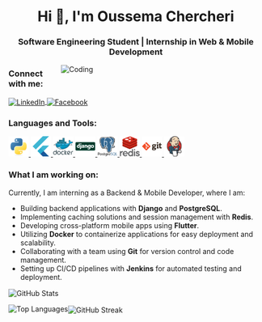 <h1 align="center">Hi 👋, I'm Oussema Chercheri</h1>
<h3 align="center">Software Engineering Student | Internship in Web & Mobile Development</h3>
<img align="right" alt="Coding" width="400" src="https://i.pinimg.com/originals/e8/f4/53/e8f453469a3ec97ecd354df465d73913.gif">
<h3 align="left">Connect with me:</h3>
<p align="left">
    <a href="https://www.linkedin.com/in/chercheri-oussema-807213218/" target="_blank">
        <img align="center" src="https://raw.githubusercontent.com/rahuldkjain/github-profile-readme-generator/master/src/images/icons/Social/linked-in-alt.svg" alt="LinkedIn" height="30" width="40" />
    </a>
    <a href="https://www.facebook.com/oussema.chercheri.9" target="_blank">
        <img align="center" src="https://raw.githubusercontent.com/rahuldkjain/github-profile-readme-generator/master/src/images/icons/Social/facebook.svg" alt="Facebook" height="30" width="40" />
    </a>
</p>
<h3 align="left">Languages and Tools:</h3>
<p align="left">
    <a href="https://www.python.org/" target="_blank" rel="noreferrer">
        <img src="https://raw.githubusercontent.com/devicons/devicon/master/icons/python/python-original.svg" alt="Python" width="40" height="40"/>
    </a>
    <a href="https://flutter.dev" target="_blank" rel="noreferrer">
        <img src="https://raw.githubusercontent.com/devicons/devicon/master/icons/flutter/flutter-original.svg" alt="Flutter" width="40" height="40"/>
    </a>
    <a href="https://www.docker.com/" target="_blank" rel="noreferrer">
        <img src="https://raw.githubusercontent.com/devicons/devicon/master/icons/docker/docker-original-wordmark.svg" alt="Docker" width="40" height="40"/>
    </a>
    <a href="https://www.djangoproject.com/" target="_blank" rel="noreferrer">
        <img src="https://raw.githubusercontent.com/devicons/devicon/master/icons/django/django-original.svg" alt="Django" width="40" height="40"/>
    </a>
    <a href="https://www.postgresql.org/" target="_blank" rel="noreferrer">
        <img src="https://raw.githubusercontent.com/devicons/devicon/master/icons/postgresql/postgresql-original-wordmark.svg" alt="PostgreSQL" width="40" height="40"/>
    </a>
    <a href="https://redis.io/" target="_blank" rel="noreferrer">
        <img src="https://raw.githubusercontent.com/devicons/devicon/master/icons/redis/redis-original-wordmark.svg" alt="Redis" width="40" height="40"/>
    </a>
    <a href="https://git-scm.com/" target="_blank" rel="noreferrer">
        <img src="https://raw.githubusercontent.com/devicons/devicon/master/icons/git/git-original-wordmark.svg" alt="Git" width="40" height="40"/>
    </a>
    <a href="https://www.jenkins.io/" target="_blank" rel="noreferrer">
        <img src="https://raw.githubusercontent.com/devicons/devicon/master/icons/jenkins/jenkins-original.svg" alt="Jenkins" width="40" height="40"/>
    </a>
</p>
<h3 align="left">What I am working on:</h3>
<p align="left">
    Currently, I am interning as a Backend & Mobile Developer, where I am:
    <ul>
        <li>Building backend applications with <strong>Django</strong> and <strong>PostgreSQL</strong>.</li>
        <li>Implementing caching solutions and session management with <strong>Redis</strong>.</li>
        <li>Developing cross-platform mobile apps using <strong>Flutter</strong>.</li>
        <li>Utilizing <strong>Docker</strong> to containerize applications for easy deployment and scalability.</li>
        <li>Collaborating with a team using <strong>Git</strong> for version control and code management.</li>
        <li>Setting up CI/CD pipelines with <strong>Jenkins</strong> for automated testing and deployment.</li>
    </ul>
</p>
<p>
    <img align="center" src="https://github-readme-stats.vercel.app/api?username=oussemachercheri&show_icons=true&locale=en" alt="GitHub Stats" />
</p>
<p>
    <img align="left" src="https://github-readme-stats.vercel.app/api/top-langs?username=oussemachercheri&show_icons=true&locale=en&layout=compact" alt="Top Languages"/>
</p>
<p>
    <img align="center" src="https://github-readme-streak-stats.herokuapp.com/?user=oussemachercheri&" alt="GitHub Streak" />
</p>
